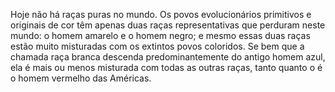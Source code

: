 ﻿Hoje não há raças puras no mundo. Os povos evolucionários primitivos e originais de cor têm apenas duas raças representativas que perduram neste mundo: o homem amarelo e o homem negro; e mesmo essas duas raças estão muito misturadas com os extintos povos coloridos. Se bem que a chamada raça branca descenda predominantemente do antigo homem azul, ela é mais ou menos misturada com todas as outras raças, tanto quanto o é o homem vermelho das Américas.